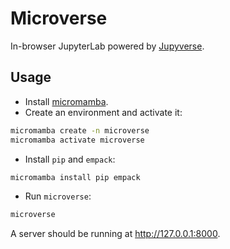 # Microverse

In-browser JupyterLab powered by [Jupyverse](https://github.com/jupyter-server/jupyverse).

## Usage

- Install [micromamba](https://mamba.readthedocs.io/en/latest/installation/micromamba-installation.html).
- Create an environment and activate it:
```bash
micromamba create -n microverse
micromamba activate microverse
```
- Install `pip` and `empack`:
```bash
micromamba install pip empack
```
- Run `microverse`:
```bash
microverse
```

A server should be running at http://127.0.0.1:8000.
